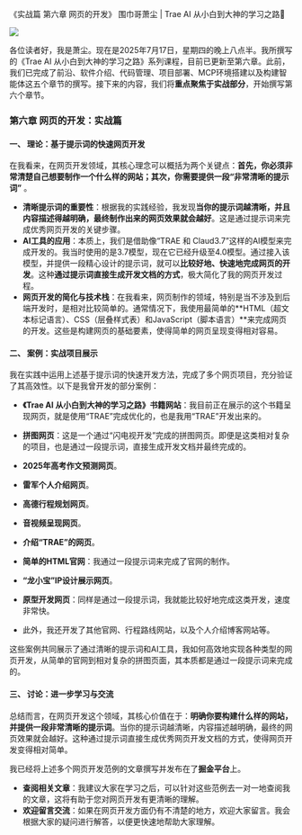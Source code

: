 《实战篇 第六章 网页的开发》 围巾哥萧尘 | Trae AI 从小白到大神的学习之路🧣

![](https://p0-xtjj-private.juejin.cn/tos-cn-i-73owjymdk6/90fe8ef606804c299337fe456b4773e9~tplv-73owjymdk6-jj-mark-v1:0:0:0:0:5o6Y6YeR5oqA5pyv56S-5Yy6IEAg5Zu05be-5ZOl6JCn5bCY:q75.awebp?policy=eyJ2bSI6MywidWlkIjoiMTIyMjMxMjY1OTU0ODQ0NiJ9&rk3s=f64ab15b&x-orig-authkey=f32326d3454f2ac7e96d3d06cdbb035152127018&x-orig-expires=1753416176&x-orig-sign=ujOW6vinXy8qOPLWMxBs9laZIAk%3D)

各位读者好，我是萧尘。现在是2025年7月17日，星期四的晚上八点半。我所撰写的《Trae AI 从小白到大神的学习之路》系列课程，目前已更新至第六章。此前，我们已完成了前沿、软件介绍、代码管理、项目部署、MCP环境搭建以及构建智能体这五个章节的撰写。接下来的内容，我们将**重点聚焦于实战部分**，开始撰写第六个章节。

### **第六章 网页的开发：实战篇**

#### **一、 理论：基于提示词的快速网页开发**

在我看来，在网页开发领域，其核心理念可以概括为两个关键点：**首先，你必须非常清楚自己想要制作一个什么样的网站；其次，你需要提供一段“非常清晰的提示词”** 。

*   **清晰提示词的重要性**：根据我的实践经验，我发现**当你的提示词越清晰，并且内容描述得越明确，最终制作出来的网页效果就会越好**。这是通过提示词来完成优秀网页开发的关键步骤。
*   **AI工具的应用**：本质上，我们是借助像“TRAE 和 Claud3.7”这样的AI模型来完成开发的。我当时使用的是3.7模型，现在它已经升级至4.0模型。通过接入该模型，并提供一段精心设计的提示词，就可以**比较好地、快速地完成网页的开发**。这种**通过提示词直接生成开发文档的方式**，极大简化了我的网页开发过程。
*   **网页开发的简化与技术栈**：在我看来，网页制作的领域，特别是当不涉及到后端开发时，是相对比较简单的。通常情况下，我使用最简单的\*\*HTML（超文本标记语言）、CSS（层叠样式表）和JavaScript（脚本语言）\*\*来完成网页的开发。这些是构建网页的基础要素，使得简单的网页呈现变得相对容易。

#### **二、 案例：实战项目展示**

我在实践中运用上述基于提示词的快速开发方法，完成了多个网页项目，充分验证了其高效性。以下是我曾开发的部分案例：

*   **《Trae AI 从小白到大神的学习之路》书籍网站**：我目前正在展示的这个书籍呈现网页，就是使用“TRAE”完成优化的，也是我用“TRAE”开发出来的。

*   **拼图网页**：这是一个通过“闪电视开发”完成的拼图网页。即便是这类相对复杂的项目，也是通过一段提示词，直接生成开发文档并最终完成的。

*   **2025年高考作文预测网页**。

*   **雷军个人介绍网页**。

*   **高德行程规划网页**。

*   **音视频呈现网页**。

*   **介绍“TRAE”的网页**。

*   **简单的HTML官网**：我通过一段提示词来完成了官网的制作。

*   **“龙小宝”IP设计展示网页**。

*   **原型开发网页**：同样是通过一段提示词，我就能比较好地完成这类开发，速度非常快。

*   此外，我还开发了其他官网、行程路线网站，以及个人介绍博客网站等。

这些案例共同展示了通过清晰的提示词和AI工具，我如何高效地实现各种类型的网页开发，从简单的官网到相对复杂的拼图页面，其本质都是通过一段提示词来完成的。

#### **三、 讨论：进一步学习与交流**

总结而言，在网页开发这个领域，其核心价值在于：**明确你要构建什么样的网站，并提供一段非常清晰的提示词**。当你的提示词越清晰，内容描述越明确，最终的网页效果就会越好。这种通过提示词直接生成优秀网页开发文档的方式，使得网页开发变得相对简单。

我已经将上述多个网页开发范例的文章撰写并发布在了**掘金平台**上。

*   **查阅相关文章**：我建议大家在学习之后，可以针对这些范例去一对一地查阅我的文章，这将有助于您对网页开发有更清晰的理解。
*   **欢迎留言交流**：如果在网页开发方面仍有不清楚的地方，欢迎大家留言。我会根据大家的疑问进行解答，以便更快速地帮助大家理解。
